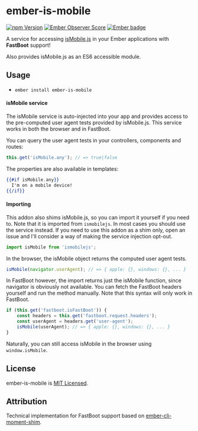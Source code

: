 # ember-is-mobile
[![npm Version][npm-badge]][npm]
[![Ember Observer Score](http://emberobserver.com/badges/ember-is-mobile.svg)](http://emberobserver.com/addons/ember-is-mobile)
[![Ember badge][ember-badge]][embadge]

A service for accessing [isMobile.js](https://github.com/kaimallea/isMobile) in your Ember applications with **FastBoot** support!

Also provides isMobile.js as an ES6 accessible module.

## Usage

* `ember install ember-is-mobile`

#### isMobile service

The isMobile service is auto-injected into your app and provides access to the pre-computed user agent tests provided by isMobile.js. This service works in both the browser and in FastBoot.

You can query the user agent tests in your controllers, components and routes:

```js
this.get('isMobile.any'); // => true|false
```

The properties are also available in templates:

```handlebars
{{#if isMobile.any}}
  I'm on a mobile device!
{{/if}}
```

#### Importing

This addon also shims isMobile.js, so you can import it yourself if you need to. Note that it is imported from `ismobilejs`.
In most cases you should use the service instead. If you need to use this addon as a shim only, open an issue and I'll consider a way of making the service injection opt-out.

```js
import isMobile from 'ismobilejs';
```

In the browser, the isMobile object returns the computed user agent tests.

```js
isMobile(navigator.userAgent); // => { apple: {}, windows: {}, ... }
```

In FastBoot however, the import returns just the isMobile function, since navigator is obviously not available. You can fetch the FastBoot headers yourself and run the method manually. Note that this syntax will only work in FastBoot.

```js
if (this.get('fastboot.isFastBoot')) {
    const headers = this.get('fastboot.request.headers');
    const userAgent = headers.get('user-agent');
    isMobile(userAgent); // => { apple: {}, windows: {}, ... }
}
```

Naturally, you can still access isMobile in the browser using `window.isMobile`.

## License

ember-is-mobile is [MIT Licensed](https://github.com/sandydoo/ember-is-mobile/blob/master/LICENSE.md).

## Attribution

Technical implementation for FastBoot support based on [ember-cli-moment-shim](https://github.com/jasonmit/ember-cli-moment-shim).

[embadge]: http://embadge.io/
[ember-badge]: http://embadge.io/v1/badge.svg?start=1.0.0
[npm]: https://www.npmjs.org/package/ember-is-mobile
[npm-badge]: https://img.shields.io/npm/v/ember-is-mobile.svg?style=flat-square
